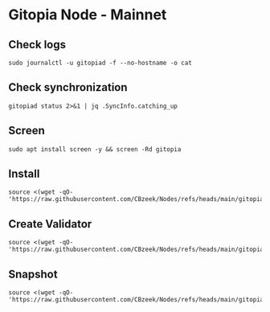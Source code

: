 # Gitopia Node - Mainnet

## Check logs
```
sudo journalctl -u gitopiad -f --no-hostname -o cat
```

## Check synchronization
```
gitopiad status 2>&1 | jq .SyncInfo.catching_up
```

## Screen
```
sudo apt install screen -y && screen -Rd gitopia
```

## Install
```
source <(wget -qO- 'https://raw.githubusercontent.com/CBzeek/Nodes/refs/heads/main/gitopia/mainnet/install.sh')
```

## Create Validator
```
source <(wget -qO- 'https://raw.githubusercontent.com/CBzeek/Nodes/refs/heads/main/gitopia/mainnet/validator.sh')
```

## Snapshot
```
source <(wget -qO- 'https://raw.githubusercontent.com/CBzeek/Nodes/refs/heads/main/gitopia/mainnet/snapshot.sh')
```
